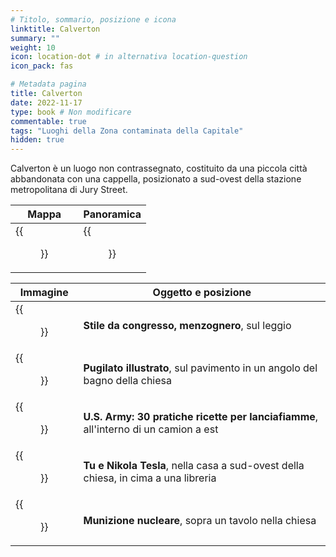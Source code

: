 ```yaml
---
# Titolo, sommario, posizione e icona
linktitle: Calverton
summary: ""
weight: 10
icon: location-dot # in alternativa location-question
icon_pack: fas

# Metadata pagina
title: Calverton
date: 2022-11-17
type: book # Non modificare
commentable: true
tags: "Luoghi della Zona contaminata della Capitale"
hidden: true
---
```





Calverton è un luogo non contrassegnato, costituito da una piccola città abbandonata con una cappella, posizionato a sud-ovest della stazione metropolitana di Jury Street. 

| Mappa                                          | Panoramica                                 |
| ---------------------------------------------- | ------------------------------------------ |
| {{<figure src="fo3/Jury_Street_Chapel_loc.webp">}} | {{<figure src="fo3/Jury_Street_Chapel.webp">}} |

| Immagine                                                        | Oggetto e posizione                                                                 |
| --------------------------------------------------------------- | ----------------------------------------------------------------------------------- |
| {{<figure src="fo3/FO3_LCS_Calverton.webp">}}                       | **Stile da congresso, menzognero**, sul leggio                                      |
| {{<figure src="fo3/FO3_PI_Jury_Street_Calverton_Church.webp">}}     | **Pugilato illustrato**, sul pavimento in un angolo del bagno della chiesa          |
| {{<figure src="fo3/US_Army_HFR_trailer_southeast_Calverton.webp">}} | **U.S. Army: 30 pratiche ricette per lanciafiamme**, all'interno di un camion a est |
| {{<figure src="fo3/Calverton_Nikola_Tesla_and_You.jpg">}}           | **Tu e Nikola Tesla**, nella casa a sud-ovest della chiesa, in cima a una libreria  |
| {{<figure src="fo3/Goodies_Calverton.webp">}}                       | **Munizione nucleare**, sopra un tavolo nella chiesa                                |


